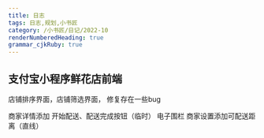 ```yaml
---
title: 日志
tags: 日志,规划,小书匠
category: /小书匠/日记/2022-10
renderNumberedHeading: true
grammar_cjkRuby: true
---
```

## 支付宝小程序鲜花店前端
店铺排序界面，店铺筛选界面，
修复存在一些bug



商家详情添加 开始配送、配送完成按钮（临时）
电子围栏
商家设置添加可配送距离（直线）